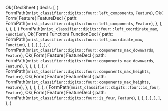 Ok(
    DeclSheet {
        decls: [
            (
                FormPath(`mnist_classifier::digits::four::left_components`, `Feature`),
                Ok(
                    Form(
                        Feature(
                            FeatureDecl {
                                path: FormPath(`mnist_classifier::digits::four::left_components`, `Feature`),
                            },
                        ),
                    ),
                ),
            ),
            (
                FormPath(`mnist_classifier::digits::four::left_coordinate_max`, `Function`),
                Ok(
                    Form(
                        Function(
                            FunctionDecl {
                                path: FormPath(`mnist_classifier::digits::four::left_coordinate_max`, `Function`),
                            },
                        ),
                    ),
                ),
            ),
            (
                FormPath(`mnist_classifier::digits::four::components_max_downwards`, `Feature`),
                Ok(
                    Form(
                        Feature(
                            FeatureDecl {
                                path: FormPath(`mnist_classifier::digits::four::components_max_downwards`, `Feature`),
                            },
                        ),
                    ),
                ),
            ),
            (
                FormPath(`mnist_classifier::digits::four::components_max_heights`, `Feature`),
                Ok(
                    Form(
                        Feature(
                            FeatureDecl {
                                path: FormPath(`mnist_classifier::digits::four::components_max_heights`, `Feature`),
                            },
                        ),
                    ),
                ),
            ),
            (
                FormPath(`mnist_classifier::digits::four::is_four`, `Feature`),
                Ok(
                    Form(
                        Feature(
                            FeatureDecl {
                                path: FormPath(`mnist_classifier::digits::four::is_four`, `Feature`),
                            },
                        ),
                    ),
                ),
            ),
        ],
    },
)